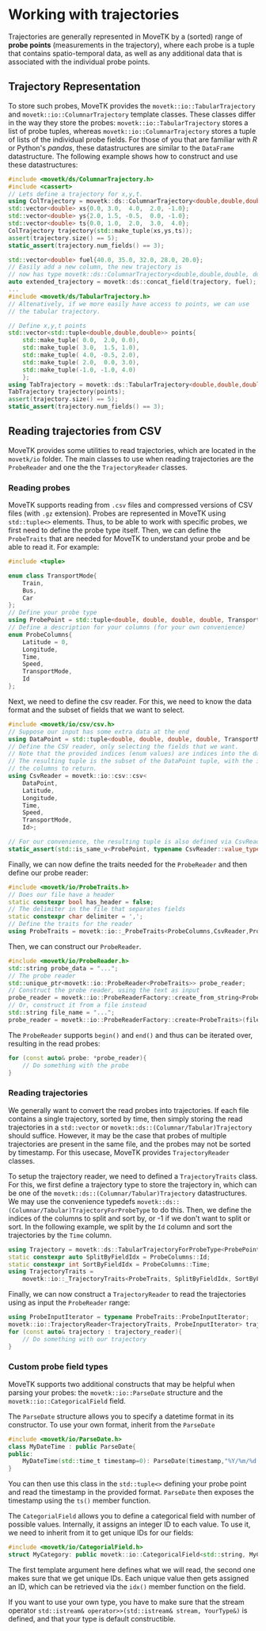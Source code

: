 # Working with trajectories
Trajectories are generally represented in MoveTK by a (sorted) range of **probe points** (measurements in the trajectory), where each probe is a tuple that contains spatio-temporal data, as well as any additional data that is associated with the individual probe points. 

## Trajectory Representation
To store such probes, MoveTK provides the ``movetk::io::TabularTrajectory`` and ``movetk::io::ColumnarTrajectory`` template classes. These classes differ in the way they store the probes: ``movetk::io::TabularTrajectory`` stores a list of probe tuples, whereas ``movetk::io::ColumnarTrajectory`` stores a tuple of lists of the individual  probe fields. For those of you that are familiar with _R_ or Python's _pandas_, these datastructures are similar to the ``DataFrame`` datastructure.
The following example shows how to construct and use these datastructures:
```c++
#include <movetk/ds/ColumnarTrajectory.h>
#include <cassert>
// Lets define a trajectory for x,y,t.
using ColTrajectory = movetk::ds::ColumnarTrajectory<double,double,double>;
std::vector<double> xs{0.0, 3.0,  4.0,  2.0, -1.0};
std::vector<double> ys{2.0, 1.5, -0.5,  0.0, -1.0};
std::vector<double> ts{0.0, 1.0,  2.0,  3.0,  4.0};
ColTrajectory trajectory(std::make_tuple(xs,ys,ts));
assert(trajectory.size() == 5);
static_assert(trajectory.num_fields() == 3);

std::vector<double> fuel{40.0, 35.0, 32.0, 28.0, 20.0};
// Easily add a new column, the new trajectory is 
// now has type movetk::ds::ColumnarTrajectory<double,double,double, double>
auto extended_trajectory = movetk::ds::concat_field(trajectory, fuel);
...
#include <movetk/ds/TabularTrajectory.h>
// Altenatively, if we more easily have access to points, we can use
// the tabular trajectory.

// Define x,y,t points
std::vector<std::tuple<double,double,double>> points{
    std::make_tuple( 0.0,  2.0, 0.0),
    std::make_tuple( 3.0,  1.5, 1.0),
    std::make_tuple( 4.0, -0.5, 2.0),
    std::make_tuple( 2.0,  0.0, 3.0),
    std::make_tuple(-1.0, -1.0, 4.0)
    };
using TabTrajectory = movetk::ds::TabularTrajectory<double,double,double>;
TabTrajectory trajectory(points);
assert(trajectory.size() == 5);
static_assert(trajectory.num_fields() == 3);
```


## Reading trajectories from CSV
MoveTK provides some utilities to read trajectories, which are located in the ``movetk/io`` folder. The main classes to use when reading trajectories are the ``ProbeReader`` and one the the ``TrajectoryReader`` classes.

### Reading probes
MoveTK supports reading from ``.csv`` files and compressed versions of CSV files (with ``.gz`` extension). Probes are represented in MoveTK using ``std::tuple<>`` elements. Thus, to be able to work with specific probes, we first need to define the probe type itself. Then, we can define the ``ProbeTraits`` that are needed for MoveTK to understand your probe and be able to read it. For example:
```c++
#include <tuple>

enum class TransportMode{
    Train,
    Bus,
    Car
};
// Define your probe type
using ProbePoint = std::tuple<double, double, double, double, TransportMode,std::string>
// Define a description for your columns (for your own convenience)
enum ProbeColumns{
    Latitude = 0,
    Longitude,
    Time,
    Speed,
    TransportMode,
    Id
};
```
Next, we need to define the csv reader. For this, we need to know the data format and the subset of fields that we want to select.
```c++
#include <movetk/io/csv/csv.h>
// Suppose our input has some extra data at the end
using DataPoint = std::tuple<double, double, double, double, TransportMode, std::string, double, double>
// Define the CSV reader, only selecting the fields that we want.
// Note that the provided indices (enum values) are indices into the datapoint here.
// The resulting tuple is the subset of the DataPoint tuple, with the indices selecting
// the columns to return.
using CsvReader = movetk::io::csv::csv<
    DataPoint,
    Latitude,
    Longitude,
    Time,
    Speed,
    TransportMode,
    Id>;

// For our convenience, the resulting tuple is also defined via CsvReader:
static_assert(std::is_same_v<ProbePoint, typename CsvReader::value_type>);
```

Finally, we can now define the traits needed for the ``ProbeReader`` and then define our probe reader:

```c++
#include <movetk/io/ProbeTraits.h>
// Does our file have a header
static constexpr bool has_header = false;
// The delimiter in the file that separates fields
static constexpr char delimiter = ',';
// Define the traits for the reader
using ProbeTraits = movetk::io::_ProbeTraits<ProbeColumns,CsvReader,ProbePoint,has_header,delimiter>;
```

Then, we can construct our ``ProbeReader``.
```c++
#include <movetk/io/ProbeReader.h>
std::string probe_data = "...";
// The probe reader
std::unique_ptr<movetk::io::ProbeReader<ProbeTraits>> probe_reader;
// Construct the probe reader, using the text as input
probe_reader = movetk::io::ProbeReaderFactory::create_from_string<ProbeTraits>(probe_data.c_str());
// Or, construct it from a file instead
std::string file_name = "...";
probe_reader = movetk::io::ProbeReaderFactory::create<ProbeTraits>(file_name);
```
The ``ProbeReader`` supports ``begin()`` and ``end()`` and thus can be iterated over, resulting in the read probes:
```c++
for (const auto& probe: *probe_reader){
    // Do something with the probe
}
```

### Reading trajectories
We generally want to convert the read probes into trajectories. If each file contains a single trajectory, sorted by time, then simply storing the read trajectories in a ``std::vector`` or ``movetk::ds::(Columnar/Tabular)Trajectory`` should suffice. However, it may be the case that probes of multiple trajectories are present in the same file, and the probes may not be sorted by timestamp. For this usecase, MoveTK provides ``TrajectoryReader`` classes.

To setup the trajectory reader, we need to defined a ``TrajectoryTraits`` class. For this, we first define a trajectory type to store the trajectory in, which can be one of the ``movetk::ds::(Columnar/Tabular)Trajectory`` datastructures. We may use the convenience typedefs ``movetk::ds::(Columnar/Tabular)TrajectoryForProbeType`` to do this. Then, we define the indices of the columns to split and sort by, or -1 if we don't want to split or sort. In the following example, we split by the ``Id`` column and sort the trajectories by the ``Time`` column.
```c++
using Trajectory = movetk::ds::TabularTrajectoryForProbeType<ProbePoint>;
static constexpr auto SplitByFieldIdx = ProbeColumns::Id;
static constexpr int SortByFieldIdx = ProbeColumns::Time;
using TrajectoryTraits =
    movetk::io::_TrajectoryTraits<ProbeTraits, SplitByFieldIdx, SortByFieldIdx, tabular_trajectory_type>;
```
Finally, we can now construct a ``TrajectoryReader`` to read the trajectories using as input the ``ProbeReader`` range:
```c++
using ProbeInputIterator = typename ProbeTraits::ProbeInputIterator;
movetk::io::TrajectoryReader<TrajectoryTraits, ProbeInputIterator> trajectory_reader(probe_reader->begin(), probe_reader->end());
for (const auto& trajectory : trajectory_reader){
    // Do something with our trajectory
}
```

### Custom probe field types
MoveTK supports two additional constructs that may be helpful when parsing your probes: the ``movetk::io::ParseDate`` structure and the ``movetk::io::CategoricalField`` field. 

The ``ParseDate`` structure allows you to specify a datetime format in its constructor. To use your own format, inherit from the ``ParseDate``
```c++
#include <movetk/io/ParseDate.h>
class MyDateTime : public ParseDate{
public:
    MyDateTime(std::time_t timestamp=0): ParseDate(timestamp,"%Y/%m/%d %H:%M:%S"){}
}
```
You can then use this class in the ``std::tuple<>`` defining your probe point and read the timestamp in the provided format. ``ParseDate`` then exposes the timestamp using the ``ts()`` member function.

The ``CategorialField`` allows you to define a categorical field with number of possible values. Internally, it assigns an integer ID to each value. To use it, we need to inherit from it to get unique IDs for our fields:
```c++
#include <movetk/io/CategorialField.h>
struct MyCategory: public movetk::io::CategoricalField<std::string, MyCategory>{};
```
The first template argument here defines what we will read, the second one makes sure that we get unique IDs. Each unique value then gets assigned an ID, which can be retrieved via the ``idx()`` member function on the field.

If you want to use your own type, you have to make sure that the stream operator ``std::istream& operator>>(std::istream& stream, YourType&)`` is defined, and that your type is default constructible.